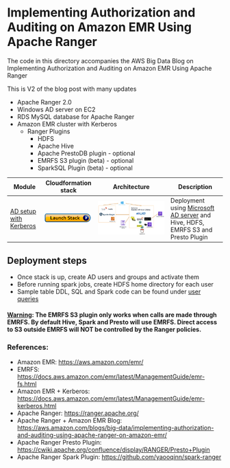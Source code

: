 # Implementing Authorization and Auditing on Amazon EMR Using Apache Ranger
The code in this directory accompanies the AWS Big Data Blog on Implementing Authorization and Auditing on Amazon EMR Using Apache Ranger

This is V2 of the blog post with many updates

- Apache Ranger 2.0
- Windows AD server on EC2
- RDS MySQL database for Apache Ranger
- Amazon EMR cluster with Kerberos
   * Ranger Plugins
     * HDFS
     * Apache Hive
     * Apache PrestoDB plugin - optional
     * EMRFS S3 plugin (beta) - optional
     * SparkSQL Plugin (beta) - optional

| Module | Cloudformation stack | Architecture | Description |
| ---------------- | --- | --- |-------------------------------------------------------- |
| [AD setup with Kerberos](v2) | [![Foo](../images/launch_stack.png)](https://console.aws.amazon.com/cloudformation/home?region=us-east-1#/stacks/new?stackName=EMRSecurityWithRangerV2&templateURL=https://aws-bigdata-blog.s3.amazonaws.com/artifacts/aws-blog-emr-ranger-v2/cloudformations/rootcf.template) | ![](../images/ad-kerberos.png) | Deployment using [Microsoft AD server](https://docs.microsoft.com/en-us/windows-server/identity/ad-ds/get-started/virtual-dc/active-directory-domain-services-overview) and Hive, HDFS, EMRFS S3 and Presto Plugin |


## Deployment steps
- Once stack is up, create AD users and groups and activate them
- Before running spark jobs, create HDFS home directory for each user
- Sample table DDL, SQL and Spark code can be found under [user queries](userqueries)

#### <u>Warning</u>: The EMRFS S3 plugin only works when calls are made through EMRFS. By default Hive, Spark and Presto will use EMRFS. Direct access to S3 outside EMRFS will NOT be controlled by the Ranger policies.

### References:

 - Amazon EMR: https://aws.amazon.com/emr/
 - EMRFS: https://docs.aws.amazon.com/emr/latest/ManagementGuide/emr-fs.html
 - Amazon EMR + Kerberos: https://docs.aws.amazon.com/emr/latest/ManagementGuide/emr-kerberos.html 
 - Apache Ranger: https://ranger.apache.org/
 - Apache Ranger + Amazon EMR Blog: https://aws.amazon.com/blogs/big-data/implementing-authorization-and-auditing-using-apache-ranger-on-amazon-emr/
 - Apache Ranger Presto Plugin: https://cwiki.apache.org/confluence/display/RANGER/Presto+Plugin
 - Apache Ranger Spark Plugin: https://github.com/yaooqinn/spark-ranger
